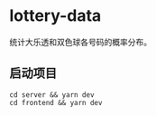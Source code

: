# lottery-data  

统计大乐透和双色球各号码的概率分布。

## 启动项目

``` cd server && yarn dev ```  
``` cd frontend && yarn dev ```